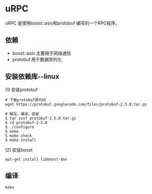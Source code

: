 # uRPC
uRPC 是使用boost::asio和protobuf 编写的一个RPC程序。

## 依赖
+ boost::asio 主要用于网络通信
+ protobuf 用于数据序列化

## 安装依赖库--linux
(1) 安装protobuf   
```
# 下载protobuf源代码
wget https://protobuf.googlecode.com/files/protobuf-2.5.0.tar.gz

# 解压，编译，安装
$ tar zxvf protobuf-2.5.0.tar.gz 
$ cd protobuf-2.5.0 
$ ./configure 
$ make 
$ make check 
$ make install
```

(2) 安装boost
```
apt-get install libboost-dev
```

## 编译
```
make
```
